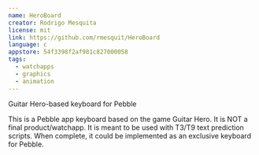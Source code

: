 ```yaml
---
name: HeroBoard
creator: Rodrigo Mesquita
license: mit
link: https://github.com/rmesquit/HeroBoard
language: c
appstore: 54f3398f2af981c827000058
tags:
  - watchapps
  - graphics
  - animation
---
```

Guitar Hero-based keyboard for Pebble

This is a Pebble app keyboard based on the game Guitar Hero. It is NOT a final product/watchapp. It is meant to be used with T3/T9 text prediction scripts. When complete, it could be implemented as an exclusive keyboard for Pebble.
